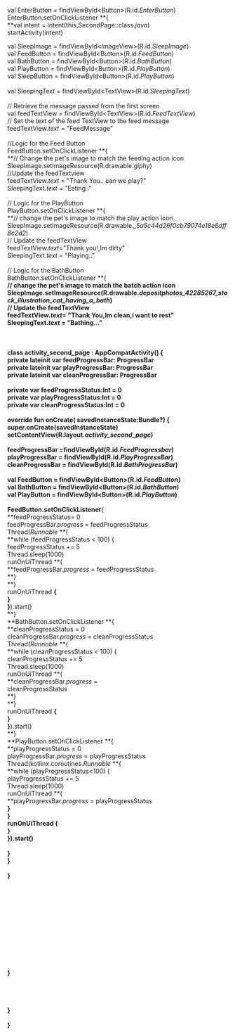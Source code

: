 val EnterButton = findViewById&lt;Button&gt;(R.id._EnterButton_)  
EnterButton.setOnClickListener **{  
**val intent = Intent(this,SecondPage::class._java_)  
startActivity(intent)

val SleepImage = findViewById&lt;ImageView&gt;(R.id._SleepImage_)  
val FeedButton = findViewById&lt;Button&gt;(R.id._FeedButton_)  
val BathButton = findViewById&lt;Button&gt;(R.id._BathButton_)  
val PlayButton = findViewById&lt;Button&gt;(R.id._PlayButton_)  
val SleepButton = findViewById&lt;Button&gt;(R.id._PlayButton_)  
<br/>val SleepingText = findViewById&lt;TextView&gt;(R.id._SleepingText_)  
<br/>// Retrieve the message passed from the first screen  
val feedTextView = findViewById&lt;TextView&gt;(R.id._FeedTextView_)  
// Set the text of the feed TextView to the feed message  
feedTextView._text_ \= "FeedMessage"  
<br/>//Logic for the Feed Button  
FeedButton.setOnClickListener **{  
**// Change the pet's image to match the feeding action icon  
SleepImage.setImageResource(R.drawable._giphy_)  
//Update the feedTextview  
feedTextView._text_ \= "Thank You.. can we play?"  
SleepingText._text_ \= "Eating.."  
<br/>// Logic for the PlayButton  
PlayButton.setOnClickListener **{  
**// change the pet's image to match the play action icon  
SleepImage.setImageResource(R.drawable._\_5a5c44d26f0cb79074e18e6dff8c2d2_)  
// Update the feedTextView  
feedTextView._text_\="Thank you!,Im dirty"  
SleepingText._text_ \= "Playing.."  
<br/>// Logic for the BathButton  
BathButton.setOnClickListener **{  
**// change the pet's image to match the batch action icon  
SleepImage.setImageResource(R.drawable._depositphotos_42285267_stock_illustration_cat_having_a_bath_)  
// Update the feedTextView  
feedTextView._text_\= "Thank You,Im clean,i want to rest"  
SleepingText._text_ \= "Bathing..."  
<br/><br/><br/>class activity_second_page : AppCompatActivity() {  
private lateinit var feedProgressBar: ProgressBar  
private lateinit var playProgressBar: ProgressBar  
private lateinit var cleanProgressBar: ProgressBar  
<br/>private var feedProgressStatus:Int = 0  
private var playProgressStatus:Int = 0  
private var cleanProgressStatus:Int = 0  
<br/>override fun onCreate( savedInstanceState:Bundle?) {  
super.onCreate(savedInstanceState)  
setContentView(R.layout._activity_second_page_)  
<br/>feedProgressBar =findViewById(R.id._FeedProgressbar_)  
playProgressBar = findViewById(R.id._PlayProgressBar_)  
cleanProgressBar = findViewById(R.id._BathProgressBar_)  
<br/>val FeedButton = findViewById&lt;Button&gt;(R.id._FeedButton_)  
val BathButton = findViewById&lt;Button&gt;(R.id._BathButton_)  
val PlayButton = findViewById&lt;Button&gt;(R.id._PlayButton_)  
<br/>FeedButton.setOnClickListener**{  
**feedProgressStatus= 0  
feedProgressBar._progress_ \= feedProgressStatus  
Thread(_Runnable_ **{  
**while (feedProgressStatus < 100) {  
feedProgressStatus += 5  
Thread.sleep(1000)  
runOnUiThread **{  
**feedProgressBar._progress_ \= feedProgressStatus  
**}  
**}  
runOnUiThread **{  
}  
}**).start()  
**}  
**BathButton.setOnClickListener **{  
**cleanProgressStatus = 0  
cleanProgressBar._progress_ \= cleanProgressStatus  
Thread(_Runnable_ **{  
**while (cleanProgressStatus < 100) {  
cleanProgressStatus += 5  
Thread.sleep(1000)  
runOnUiThread **{  
**cleanProgressBar._progress_ \=  
cleanProgressStatus  
**}  
**}  
runOnUiThread **{  
}  
}**).start()  
**}  
**PlayButton.setOnClickListener **{  
**playProgressStatus = 0  
playProgressBar._progress_ \= playProgressStatus  
Thread(kotlinx.coroutines._Runnable_ **{  
**while (playProgressStatus<100) {  
playProgressStatus += 5  
Thread.sleep(1000)  
runOnUiThread **{  
**playProgressBar._progress_ \= playProgressStatus  
**}  
**}  
runOnUiThread **{  
}  
}**).start()  
<br/>**}  
**}  
<br/>}  
<br/><br/><br/><br/><br/><br/><br/><br/><br/><br/><br/><br/>**}  
<br/><br/><br/><br/>}  
<br/>}**
